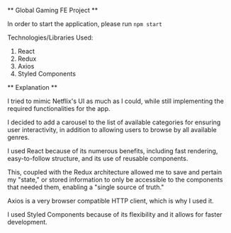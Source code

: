 ** Global Gaming FE Project **

In order to start the application, please run `npm start`

Technologies/Libraries Used: 
1. React
2. Redux
3. Axios
4. Styled Components

** Explanation **

I tried to mimic Netflix's UI as much as I could, while still implementing the required functionalities for the app. 

I decided to add a carousel to the list of available categories for ensuring user interactivity, in addition to allowing users to browse by all available genres.

I used React because of its numerous benefits, including fast rendering, easy-to-follow structure, and its use of reusable components.

This, coupled with the Redux architecture allowed me to save and pertain my "state," or stored information to only be accessible to the components that needed them, enabling a "single source of truth." 

Axios is a very browser compatible HTTP client, which is why I used it.

I used Styled Components because of its flexibility and it allows for faster development.


